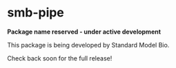 # smb-pipe

**Package name reserved - under active development**

This package is being developed by Standard Model Bio.

Check back soon for the full release!
